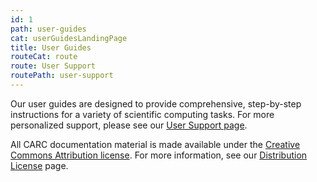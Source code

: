 ```yaml
---
id: 1
path: user-guides
cat: userGuidesLandingPage
title: User Guides
routeCat: route
route: User Support
routePath: user-support
---
```


Our user guides are designed to provide comprehensive, step-by-step instructions for a variety of scientific computing tasks. For more personalized support, please see our [User Support page](/user-support).

All CARC documentation material is made available under the [Creative Commons Attribution license](https://creativecommons.org/licenses/by/4.0/). For more information, see our [Distribution License](/about/license) page.